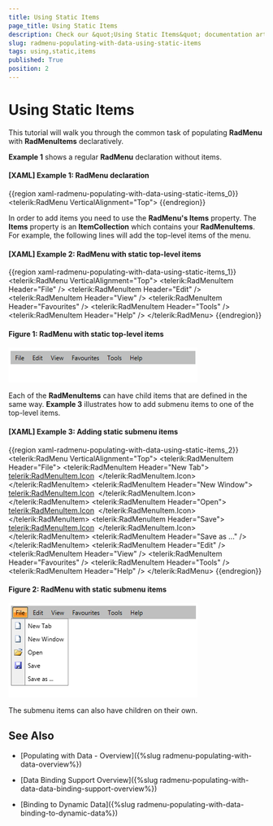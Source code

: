 ```yaml
---
title: Using Static Items
page_title: Using Static Items
description: Check our &quot;Using Static Items&quot; documentation article for the RadMenu {{ site.framework_name }} control.
slug: radmenu-populating-with-data-using-static-items
tags: using,static,items
published: True
position: 2
---
```


# Using Static Items

This tutorial will walk you through the common task of populating __RadMenu__ with __RadMenuItems__ declaratively. 

__Example 1__ shows a regular __RadMenu__ declaration without items.

#### __[XAML] Example 1: RadMenu declaration__

{{region xaml-radmenu-populating-with-data-using-static-items_0}}
	<telerik:RadMenu VerticalAlignment="Top">
{{endregion}}

In order to add items you need to use the __RadMenu's Items__ property. The __Items__ property is an __ItemCollection__ which contains your __RadMenuItems__. For example, the following lines will add the top-level items of the menu.

#### __[XAML] Example 2: RadMenu with static top-level items__

{{region xaml-radmenu-populating-with-data-using-static-items_1}}
	<telerik:RadMenu VerticalAlignment="Top">
	    <telerik:RadMenuItem Header="File" />
	    <telerik:RadMenuItem Header="Edit" />
	    <telerik:RadMenuItem Header="View" />
	    <telerik:RadMenuItem Header="Favourites" />
	    <telerik:RadMenuItem Header="Tools" />
	    <telerik:RadMenuItem Header="Help" />
	</telerik:RadMenu>
{{endregion}}

#### __Figure 1: RadMenu with static top-level items__

![{{ site.framework_name }} RadMenu with Static Top Level Items](images/RadMenu_Populating_with_Data_Using_Static_Items_01.png)

Each of the __RadMenuItems__ can have child items that are defined in the same way. __Example 3__ illustrates how to add submenu items to one of the top-level items.

#### __[XAML] Example 3: Adding static submenu items__

{{region xaml-radmenu-populating-with-data-using-static-items_2}}
	<telerik:RadMenu VerticalAlignment="Top">
	    <telerik:RadMenuItem Header="File">
	        <telerik:RadMenuItem Header="New Tab">
	            <telerik:RadMenuItem.Icon>
	                <Image Source="/Images/newFile.png" Stretch="None" />
	            </telerik:RadMenuItem.Icon>
	        </telerik:RadMenuItem>
	        <telerik:RadMenuItem Header="New Window">
	            <telerik:RadMenuItem.Icon>
	                <Image Source="/Images/newFile.png" Stretch="None" />
	            </telerik:RadMenuItem.Icon>
	        </telerik:RadMenuItem>
	        <telerik:RadMenuItem Header="Open">
	            <telerik:RadMenuItem.Icon>
	                <Image Source="/Images/open.png" Stretch="None" />
	            </telerik:RadMenuItem.Icon>
	        </telerik:RadMenuItem>
	        <telerik:RadMenuItem Header="Save">
	            <telerik:RadMenuItem.Icon>
	                <Image Source="/Images/save.png" Stretch="None" />
	            </telerik:RadMenuItem.Icon>
	        </telerik:RadMenuItem>
	        <telerik:RadMenuItem Header="Save as ..." />
	    </telerik:RadMenuItem>
	    <telerik:RadMenuItem Header="Edit" />
	    <telerik:RadMenuItem Header="View" />
	    <telerik:RadMenuItem Header="Favourites" />
	    <telerik:RadMenuItem Header="Tools" />
	    <telerik:RadMenuItem Header="Help" />
	</telerik:RadMenu>
{{endregion}}

#### __Figure 2: RadMenu with static submenu items__
![{{ site.framework_name }} RadMenu RadMenu with static submenu items](images/RadMenu_Populating_with_Data_Using_Static_Items_02.png)

The submenu items can also have children on their own.

## See Also

 * [Populating with Data - Overview]({%slug radmenu-populating-with-data-overview%})

 * [Data Binding Support Overview]({%slug radmenu-populating-with-data-data-binding-support-overview%})

 * [Binding to Dynamic Data]({%slug radmenu-populating-with-data-binding-to-dynamic-data%})
